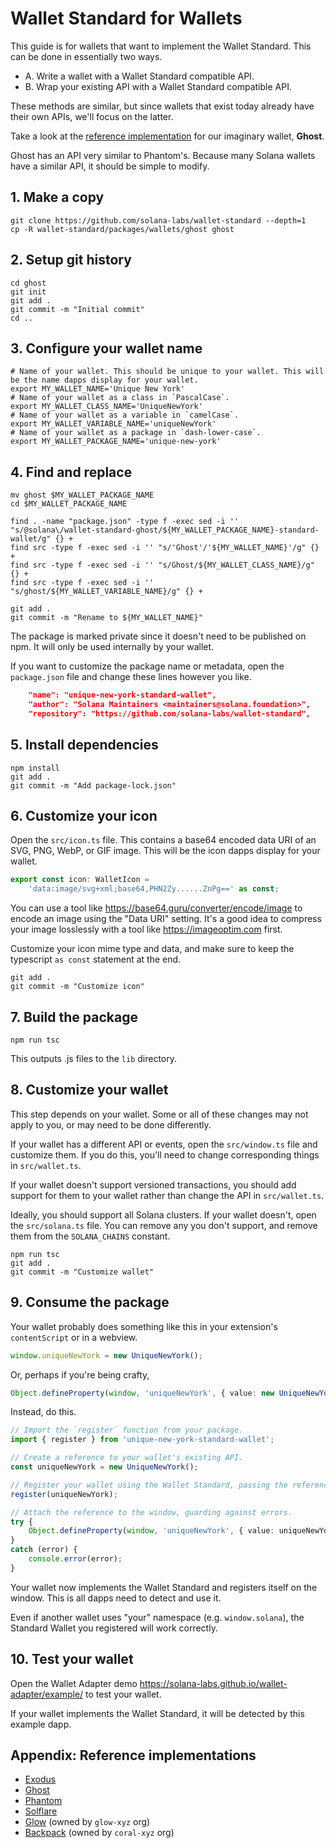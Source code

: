 # Wallet Standard for Wallets

This guide is for wallets that want to implement the Wallet Standard. This can be done in essentially two ways.

- A. Write a wallet with a Wallet Standard compatible API.
- B. Wrap your existing API with a Wallet Standard compatible API.

These methods are similar, but since wallets that exist today already have their own APIs, we'll focus on the latter.

Take a look at the [reference implementation](https://github.com/solana-labs/wallet-standard/tree/master/packages/wallets/ghost) for our imaginary wallet, **Ghost**.

Ghost has an API very similar to Phantom's. Because many Solana wallets have a similar API, it should be simple to modify.

## 1. Make a copy
```shell
git clone https://github.com/solana-labs/wallet-standard --depth=1
cp -R wallet-standard/packages/wallets/ghost ghost
```

## 2. Setup git history
```shell
cd ghost
git init
git add .
git commit -m "Initial commit"
cd ..
```

## 3. Configure your wallet name
```shell
# Name of your wallet. This should be unique to your wallet. This will be the name dapps display for your wallet.
export MY_WALLET_NAME='Unique New York'
# Name of your wallet as a class in `PascalCase`.
export MY_WALLET_CLASS_NAME='UniqueNewYork'
# Name of your wallet as a variable in `camelCase`.
export MY_WALLET_VARIABLE_NAME='uniqueNewYork'
# Name of your wallet as a package in `dash-lower-case`.
export MY_WALLET_PACKAGE_NAME='unique-new-york'
```

## 4. Find and replace
```shell
mv ghost $MY_WALLET_PACKAGE_NAME
cd $MY_WALLET_PACKAGE_NAME

find . -name "package.json" -type f -exec sed -i '' "s/@solana\/wallet-standard-ghost/${MY_WALLET_PACKAGE_NAME}-standard-wallet/g" {} +
find src -type f -exec sed -i '' "s/'Ghost'/'${MY_WALLET_NAME}'/g" {} +
find src -type f -exec sed -i '' "s/Ghost/${MY_WALLET_CLASS_NAME}/g" {} +
find src -type f -exec sed -i '' "s/ghost/${MY_WALLET_VARIABLE_NAME}/g" {} +

git add .
git commit -m "Rename to ${MY_WALLET_NAME}"
```

The package is marked private since it doesn't need to be published on npm. It will only be used internally by your wallet.

If you want to customize the package name or metadata, open the `package.json` file and change these lines however you like.
```json
    "name": "unique-new-york-standard-wallet",
    "author": "Solana Maintainers <maintainers@solana.foundation>",
    "repository": "https://github.com/solana-labs/wallet-standard",
```

## 5. Install dependencies

```shell
npm install
git add .
git commit -m "Add package-lock.json"
```

## 6. Customize your icon

Open the `src/icon.ts` file. This contains a base64 encoded data URI of an SVG, PNG, WebP, or GIF image. This will be the icon dapps display for your wallet.

```ts
export const icon: WalletIcon =
    'data:image/svg+xml;base64,PHN2Zy......ZnPg==' as const;
```

You can use a tool like https://base64.guru/converter/encode/image to encode an image using the "Data URI" setting. It's a good idea to compress your image losslessly with a tool like https://imageoptim.com first.

Customize your icon mime type and data, and make sure to keep the typescript `as const` statement at the end.

```shell
git add .
git commit -m "Customize icon"
```

## 7. Build the package

```shell
npm run tsc
```

This outputs .js files to the `lib` directory.

## 8. Customize your wallet

This step depends on your wallet. Some or all of these changes may not apply to you, or may need to be done differently.

If your wallet has a different API or events, open the `src/window.ts` file and customize them. If you do this, you'll need to change corresponding things in `src/wallet.ts`.

If your wallet doesn't support versioned transactions, you should add support for them to your wallet rather than change the API in `src/wallet.ts`.

Ideally, you should support all Solana clusters. If your wallet doesn't, open the `src/solana.ts` file. You can remove any you don't support, and remove them from the `SOLANA_CHAINS` constant.

```shell
npm run tsc
git add .
git commit -m "Customize wallet"
```

## 9. Consume the package

Your wallet probably does something like this in your extension's `contentScript` or in a webview.
```ts
window.uniqueNewYork = new UniqueNewYork();
```
Or, perhaps if you're being crafty,
```ts
Object.defineProperty(window, 'uniqueNewYork', { value: new UniqueNewYork() });
```

Instead, do this.
```ts
// Import the `register` function from your package.
import { register } from 'unique-new-york-standard-wallet';

// Create a reference to your wallet's existing API.
const uniqueNewYork = new UniqueNewYork();

// Register your wallet using the Wallet Standard, passing the reference.
register(uniqueNewYork);

// Attach the reference to the window, guarding against errors.
try {
    Object.defineProperty(window, 'uniqueNewYork', { value: uniqueNewYork });
}
catch (error) {
    console.error(error);
}
```

Your wallet now implements the Wallet Standard and registers itself on the window. This is all dapps need to detect and use it.

Even if another wallet uses "your" namespace (e.g. `window.solana`), the Standard Wallet you registered will work correctly.

## 10. Test your wallet

Open the Wallet Adapter demo https://solana-labs.github.io/wallet-adapter/example/ to test your wallet.

If your wallet implements the Wallet Standard, it will be detected by this example dapp.

## Appendix: Reference implementations

- [Exodus](https://github.com/solana-labs/wallet-standard/tree/master/packages/wallets/exodus)
- [Ghost](https://github.com/solana-labs/wallet-standard/tree/master/packages/wallets/ghost)
- [Phantom](https://github.com/solana-labs/wallet-standard/tree/master/packages/wallets/phantom)
- [Solflare](https://github.com/solana-labs/wallet-standard/tree/master/packages/wallets/solflare)
- [Glow](https://github.com/glow-xyz/glow-js/tree/master/packages/wallet-standard) (owned by `glow-xyz` org)
- [Backpack](https://github.com/coral-xyz/backpack/tree/master/packages/wallet-standard) (owned by `coral-xyz` org)
